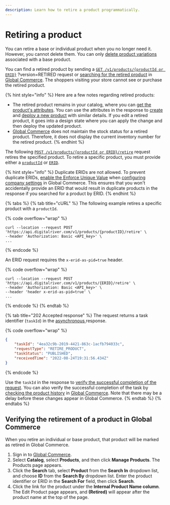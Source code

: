 ```yaml
---
description: Learn how to retire a product programmatically.
---
```


# Retiring a product

You can retire a base or individual product when you no longer need it. However, you cannot delete them. You can only [delete product variations](deleting-a-product-variation.md) associated with a base product.

You can find a retired product by sending a [`GET /v1/products/{productId or ERID}`](../retrieve-products-synchronous-api/getting-a-base-or-individual-product.md) ?version=RETIRED request or [searching for the retired product](https://help.digitalriver.com/help/gc/Products/All-Products/Editing-a-product.htm#HowToSearchForProduct) in [Global Commerce](https://gc.digitalriver.com/gc/ent/login.do). The shoppers visiting your store cannot see or purchase the retired product.&#x20;

{% hint style="info" %}
Here are a few notes regarding retired products:

* The retired product remains in your catalog, where you can [get the product's attributes](../retrieve-products-synchronous-api/getting-a-base-or-individual-product.md). You can use the attributes in the response to [create](creating-or-updating-a-product.md) and [deploy a new product](deploying-a-product.md) with similar details. If you edit a retired product, it goes into a design state where you can apply the change and then deploy the updated product.&#x20;
* [Global Commerce](https://gc.digitalriver.com/gc/ent/login.do) does not maintain the stock status for a retired product. Therefore, it does not display the current inventory number for the retired product.
{% endhint %}

The following [`POST /v1/products/{productId or ERID}/retire`](https://www.digitalriver.com/docs/commerce-admin-api/#tag/Manage-Product-\(Asynchronous-API\)/paths/\~1v1\~1products\~1%7BproductId%7D\~1retire/post) request retires the specified product. To retire a specific product, you must provide either a  [`productId`](../../../general-resources/common-shoppers-and-admin-apis-reference/product-identifier.md) or [`ERID`](../../../general-resources/common-shoppers-and-admin-apis-reference/external-reference-identifier-erid.md).&#x20;

{% hint style="info" %}
Duplicate ERIDs are not allowed. To prevent duplicate ERIDs, [enable the Enforce Unique Value](../../../general-resources/common-shoppers-and-admin-apis-reference/external-reference-identifier-erid.md#enabling-the-enforce-unique-value) when [configuring company settings](https://help.digitalriver.com/internal-help/gc/Administration/Company/Configuring-company-settings.htm) in Global Commerce. This ensures that you won't accidentally provide an ERID that would result in duplicate products in the response if you searched for a product by ERID.
{% endhint %}

{% tabs %}
{% tab title="cURL" %}
The following example retires a specific product with a `productId`.

{% code overflow="wrap" %}
```http
curl --location --request POST 'https://api.digitalriver.com/v1/products/{productID}/retire' \
--header 'Authorization: Basic <API_key>' \
...
```
{% endcode %}

An ERID request requires the `x-erid-as-pid=true` header.

{% code overflow="wrap" %}
```http
curl --location --request POST 'https://api.digitalriver.com/v1/products/{ERID}/retire' \
--header 'Authorization: Basic <API_key>' \
--header 'header x-erid-as-pid=true' \
...
```
{% endcode %}
{% endtab %}

{% tab title="202 Accepted response" %}
The request returns a task identifier (`taskId`) in the [asynchronous ](../getting-started.md#asynchronous-and-synchronous-calls)response.

{% code overflow="wrap" %}
```json
{
    "taskId": "4ea32c9b-2019-4421-863c-1acfb794033c",
    "requestType": "RETIRE_PRODUCT",
    "taskStatus": "PUBLISHED",
    "receivedTime": "2022-08-24T19:31:56.434Z"
}
```
{% endcode %}

Use the `taskId` in the response to [verify the successful completion of the request](../get-the-task-status-for-a-product-synchronous-api/getting-the-latest-information-on-a-product-task.md). You can also verify the successful completion of the task by [checking the product history](retiring-a-product.md#product-history-attributes) in [Global Commerce](https://gc.digitalriver.com/gc/ent/login.do). Note that there may be a delay before these changes appear in Global Commerce.&#x20;
{% endtab %}
{% endtabs %}

## Verifying the retirement of a product in Global Commerce

When you retire an individual or base product, that product will be marked as retired in Global Commerce.

1. Sign in to [Global Commerce](https://gc.digitalriver.com/gc/ent/login.do).
2. Select **Catalog**, select **Products**, and then click **Manage Products**. The Products page appears.
3. Click the **Search** tab, select **Product** from the **Search In** dropdown list, and choose **ID** from the **Search By** dropdown list. Enter the product identifier or ERID in the **Search For** field, then click **Search**.
4. Click the link for the product under the **Internal Product Name column**. The Edit Product page appears, and **(Retired)** will appear after the product name at the top of the page.
